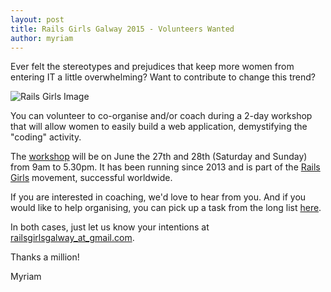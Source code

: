 ```yaml
---
layout: post
title: Rails Girls Galway 2015 - Volunteers Wanted
author: myriam
---
```



Ever felt the stereotypes and prejudices that keep more women from
entering IT a little overwhelming? Want to contribute to change this
trend?

<img src="images/rg-galway.png" class="img-rounded postImageFloatRight" alt="Rails Girls Image" />

You can volunteer to co-organise and/or coach during a 2-day workshop
that will allow women to easily build a web application, demystifying
the "coding" activity.

The [workshop](http://railsgirls.com/galway) will be on June the 27th and 28th (Saturday and Sunday) from 9am to
5.30pm. It has been running since 2013 and is part of the [Rails
Girls](http://railsgirls.com) movement, successful worldwide.

If you are interested in coaching, we'd love to hear from you. And if you would
like to help organising, you can pick up a task from the long list
[here](https://www.dropbox.com/s/j2kssy6o9c2xsea/co-organisers_tasks.pdf).

In both cases, just let us know your intentions at
[railsgirlsgalway_at_gmail.com](railsgirlsgalway_at_gmail.com).


Thanks a million!

Myriam
